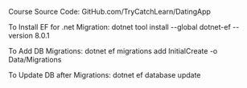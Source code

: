 Course Source Code: GitHub.com/TryCatchLearn/DatingApp

To Install EF for .net Migration: dotnet tool install --global dotnet-ef --version 8.0.1

To Add DB Migrations: dotnet ef migrations add InitialCreate -o Data/Migrations

To Update DB after Migrations: dotnet ef database update
